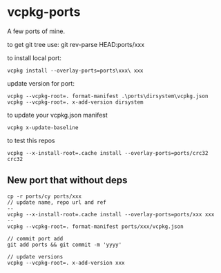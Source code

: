 # vcpkg-ports
A few ports of mine.

to get git tree use: git rev-parse HEAD:ports/xxx


to install local port:
```
vcpkg install --overlay-ports=ports\xxx\ xxx
```

update version for port:
```
vcpkg --vcpkg-root=. format-manifest .\ports\dirsystem\vcpkg.json
vcpkg --vcpkg-root=. x-add-version dirsystem
```


to update your vcpkg.json manifest
```
vcpkg x-update-baseline
```

to test this repos
```
vcpkg --x-install-root=.cache install --overlay-ports=ports/crc32 crc32
```


## New port that without deps
```
cp -r ports/cy ports/xxx
// update name, repo url and ref
--
vcpkg --x-install-root=.cache install --overlay-ports=ports/xxx xxx
--
vcpkg --vcpkg-root=. format-manifest ports/xxx/vcpkg.json

// commit port add
git add ports && git commit -m 'yyyy'

// update versions
vcpkg --vcpkg-root=. x-add-version xxx

```